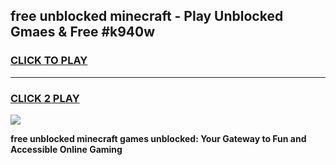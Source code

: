 
## free unblocked minecraft - Play Unblocked Gmaes & Free #k940w
<h3>
<a href="https://news.freeplayer.one?title=free_unblocked_minecraft&ref=24F">CLICK TO PLAY</a></h3>
<hr>

<h3>
<a href="https://news.freeplayer.one?title=free_unblocked_minecraft&ref=24F">CLICK 2 PLAY</a>
  
</h3>

<a href="https://news.freeplayer.one?title=free_unblocked_minecraft&ref=24F/"><img src="https://clearcache.store/games.png"></a>


**free unblocked minecraft games unblocked: Your Gateway to Fun and Accessible Online Gaming**
